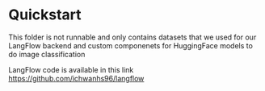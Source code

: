 # Quickstart
This folder is not runnable and only contains datasets that we used for our LangFlow backend and custom componenets for HuggingFace models to do image classification

LangFlow code is available in this link https://github.com/ichwanhs96/langflow